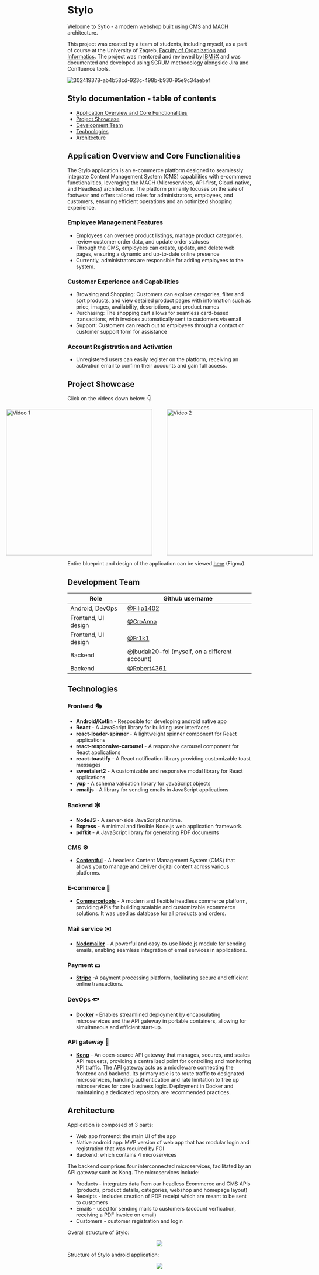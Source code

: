 # Stylo

Welcome to Sytlo - a modern webshop built using CMS and MACH architecture.

This project was created by a team of students, including myself, as a part of course at the University of Zagreb, <a href="https://foi.unizg.hr" target="_blank">Faculty of Organization and Informatics</a>.
The project was mentored and reviewed by <a href="https://ibmix.de/en/" target="_blank">IBM iX</a> and was documented and developed using SCRUM methodology alongside Jira and Confluence tools.

![302419378-ab4b58cd-923c-498b-b930-95e9c34aebef](https://github.com/user-attachments/assets/d640764e-4f6f-43d1-a1bc-55eb47ba173b)

## Stylo documentation - table of contents

<ul>
  <li><a href="#app-overview">Application Overview and Core Functionalities</a></li>
  <li><a href="#project-showcase">Project Showcase</a></li>
  <li><a href="#devteam">Development Team</a></li>
  <li><a href="#technologies">Technologies</a></li>
  <li><a href="#architecture">Architecture</a></li>
</ul>

<div id="app-overview"></div>

## Application Overview and Core Functionalities

The Stylo application is an e-commerce platform designed to seamlessly integrate Content Management System (CMS) capabilities with e-commerce functionalities, leveraging the MACH (Microservices, API-first, Cloud-native, and Headless) architecture. The platform primarily focuses on the sale of footwear and offers tailored roles for administrators, employees, and customers, ensuring efficient operations and an optimized shopping experience.

### Employee Management Features
- Employees can oversee product listings, manage product categories, review customer order data, and update order statuses
- Through the CMS, employees can create, update, and delete web pages, ensuring a dynamic and up-to-date online presence
- Currently, administrators are responsible for adding employees to the system.

### Customer Experience and Capabilities
- Browsing and Shopping: Customers can explore categories, filter and sort products, and view detailed product pages with information such as price, images, availability, descriptions, and product names
- Purchasing: The shopping cart allows for seamless card-based transactions, with invoices automatically sent to customers via email
- Support: Customers can reach out to employees through a contact or customer support form for assistance

### Account Registration and Activation
- Unregistered users can easily register on the platform, receiving an activation email to confirm their accounts and gain full access.

<div id="project-showcase"></div>

## Project Showcase

<p align="center">
  <p>Click on the videos down below: 👇</p>
  <div style="display: flex; justify-content: center; align-items: center; gap: 40px;">
    <a href="https://youtu.be/VIzjsMCsqaA?si=7Xju6KpGcK5kkK07" style="text-decoration: none;">
      <img src="https://img.youtube.com/vi/VIzjsMCsqaA/hqdefault.jpg" alt="Video 1" width="400">
    </a>
    <a href="https://www.youtube.com/watch?v=Q1oDcStelPk" style="text-decoration: none;">
      <img src="https://img.youtube.com/vi/Q1oDcStelPk/hqdefault.jpg" alt="Video 2" width="400">
    </a>
  </div>
</p>

Entire blueprint and design of the application can be viewed <a href="https://www.figma.com/design/7BeMYsf9fGjBY9wMeaMKJD/AiR-projekt?node-id=0-1&p=f">here</a> (Figma).

<div id="devteam"></div>

## Development Team

| Role | Github username  |  
|---|---|
| Android, DevOps | <a href="https://github.com/Filip1402">@Filip1402</a>   | 
| Frontend, UI design | <a href="https://github.com/CroAnna">@CroAnna</a>  |   
| Frontend, UI design | <a href="https://github.com/Fr1k1">@Fr1k1</a> |  
| Backend |  @jbudak20-foi (myself, on a different account)  | 
| Backend |  <a href="https://github.com/Robert4361">@Robert4361</a> | 

<div id="technologies"></div>

## Technologies

### Frontend 🎭
- **Android/Kotlin** - Resposible for developing android native app
- **React** - A  JavaScript library for building user interfaces
- **react-loader-spinner** - A lightweight spinner component for React applications
- **react-responsive-carousel** - A responsive carousel component for React applications
- **react-toastify** - A React notification library providing customizable toast messages
- **sweetalert2** - A customizable and responsive modal library for React applications
- **yup** - A schema validation library for JavaScript objects
- **emailjs** - A library for sending emails in JavaScript applications

### Backend 🕸️
- **NodeJS** - A server-side JavaScript runtime.
- **Express** - A minimal and flexible Node.js web application framework.
- **pdfkit** - A JavaScript library for generating PDF documents

### CMS ⚙️
- **<a href="https://www.contentful.com/">Contentful</a>** - A headless Content Management System (CMS) that allows you to manage and deliver digital content across various platforms.

### E-commerce 🛒
- **<a href="https://commercetools.com/">Commercetools</a>** - A modern and flexible headless commerce platform, providing APIs for building scalable and customizable ecommerce solutions. It was used as database for all products and orders.

### Mail service ✉️
- **<a href="https://www.nodemailer.com/">Nodemailer</a>** - A powerful and easy-to-use Node.js module for sending emails, enabling seamless integration of email services in applications.

### Payment 💵
- **<a href="https://stripe.com/en-hr">Stripe</a>** -A payment processing platform, facilitating secure and efficient online transactions.

### DevOps 🐟
- **<a href="https://www.docker.com/">Docker</a>** - Enables streamlined deployment by encapsulating microservices and the API gateway in portable containers, allowing for simultaneous and efficient start-up.

### API gateway 🛜
- **<a href="https://konghq.com/products/kong-gateway">Kong</a>** - An open-source API gateway that manages, secures, and scales API requests, providing a centralized point for controlling and monitoring API traffic.
The API gateway acts as a middleware connecting the frontend and backend. Its primary role is to route traffic to designated microservices, handling authentication and rate limitation to free up microservices for core business logic. Deployment in Docker and maintaining a dedicated repository are recommended practices.

<div id="architecture"></div>

## Architecture

Application is composed of 3 parts:
<ul>
  <li> Web app frontend: the main UI of the app</li>
   <li> Native android app: MVP version of web app that has modular login and registration that was required by FOI</li>
   <li> Backend: which contains 4 microservices</li>
</ul>

The backend comprises four interconnected microservices, facilitated by an API gateway such as Kong. The microservices include:
<ul>
  <li>    Products - integrates data from our headless Ecommerce and CMS APIs (products, product details, categories, webshop and homepage layout)</li>
  <li>    Receipts -  includes creation of PDF receipt which are meant to be sent to customers</li>
   <li>   Emails - used for sending mails to customers (account verfication, receiving a PDF invoice on email)</li>
   <li>   Customers - customer registration and login</li>
</ul>

Overall structure of Stylo:
<p align="center">
  <img src="https://github.com/user-attachments/assets/67684dc4-8391-4864-8381-678bf422bb86">
</p>

Structure of Stylo android application:
<p align="center">
  <img src="https://github.com/user-attachments/assets/c31683e6-a09b-4568-9b80-5c9256428103">
</p>


